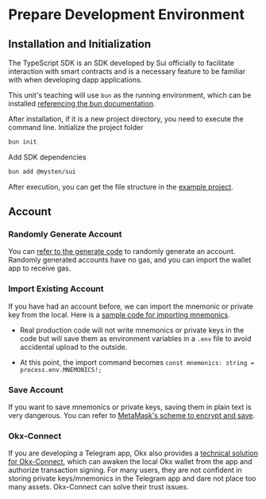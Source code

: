 # Prepare Development Environment

## Installation and Initialization

The TypeScript SDK is an SDK developed by Sui officially to facilitate interaction with smart contracts and is a necessary feature to be familiar with when developing dapp applications.

This unit's teaching will use `bun` as the running environment, which can be installed [referencing the bun documentation](https://bun.sh/docs/installation).

After installation, if it is a new project directory, you need to execute the command line.
Initialize the project folder
```bash
bun init
```
Add SDK dependencies
```bash
bun add @mysten/sui
```

After execution, you can get the file structure in the [example project](../example_projects/).

## Account

### Randomly Generate Account

You can [refer to the generate code](../example_projects/generate.ts) to randomly generate an account.
Randomly generated accounts have no gas, and you can import the wallet app to receive gas.

### Import Existing Account

If you have had an account before, we can import the mnemonic or private key from the local. Here is a [sample code for importing mnemonics](../example_projects/import.ts).

* Real production code will not write mnemonics or private keys in the code but will save them as environment variables in a `.env` file to avoid accidental upload to the outside.

* At this point, the import command becomes `const mnemonics: string = process.env.MNEMONICS!;`

### Save Account

If you want to save mnemonics or private keys, saving them in plain text is very dangerous. You can refer to [MetaMask's scheme to encrypt and save](https://github.com/MetaMask/browser-passworder).

### Okx-Connect

If you are developing a Telegram app, Okx also provides a [technical solution for Okx-Connect](https://www.npmjs.com/package/@okxconnect/sui-provider?activeTab=readme), which can awaken the local Okx wallet from the app and authorize transaction signing. For many users, they are not confident in storing private keys/mnemonics in the Telegram app and dare not place too many assets. Okx-Connect can solve their trust issues.
